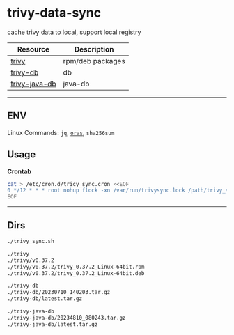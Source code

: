 # trivy-data-sync

cache trivy data to local, support local registry

| Resource                                                                                    | Description      |
|---------------------------------------------------------------------------------------------|------------------|
| [trivy](https://github.com/aquasecurity/trivy/releases)                                     | rpm/deb packages |
| [trivy-db](https://github.com/aquasecurity/trivy-db/pkgs/container/trivy-db)                | db               |
| [trivy-java-db](https://github.com/aquasecurity/trivy-java-db/pkgs/container/trivy-java-db) | java-db          |

-----

## ENV

Linux Commands: `jq`, [`oras`](https://github.com/oras-project/oras/releases/), `sha256sum`

## Usage

**Crontab**

```bash
cat > /etc/cron.d/tricy_sync.cron <<EOF
0 */12 * * * root nohup flock -xn /var/run/trivysync.lock /path/trivy_sync.sh &>> /var/log/trivysync.log &
EOF
```

-----

## Dirs

```bash
./trivy_sync.sh

./trivy
./trivy/v0.37.2
./trivy/v0.37.2/trivy_0.37.2_Linux-64bit.rpm
./trivy/v0.37.2/trivy_0.37.2_Linux-64bit.deb

./trivy-db
./trivy-db/20230710_140203.tar.gz
./trivy-db/latest.tar.gz

./trivy-java-db
./trivy-java-db/20234810_080243.tar.gz
./trivy-java-db/latest.tar.gz
```

